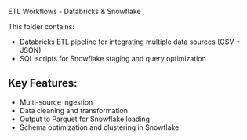 ETL Workflows - Databricks & Snowflake

This folder contains:
- Databricks ETL pipeline for integrating multiple data sources (CSV + JSON)
- SQL scripts for Snowflake staging and query optimization

## Key Features:
- Multi-source ingestion
- Data cleaning and transformation
- Output to Parquet for Snowflake loading
- Schema optimization and clustering in Snowflake